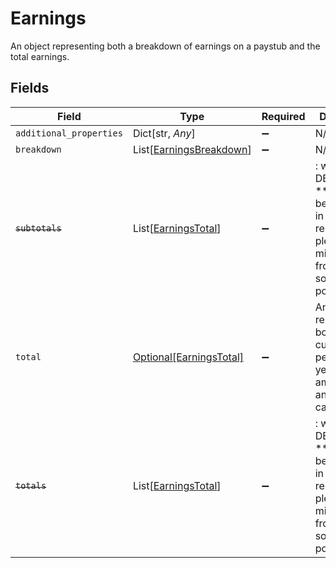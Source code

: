 # Earnings

An object representing both a breakdown of earnings on a paystub and the total earnings.


## Fields

| Field                                                                                                                   | Type                                                                                                                    | Required                                                                                                                | Description                                                                                                             |
| ----------------------------------------------------------------------------------------------------------------------- | ----------------------------------------------------------------------------------------------------------------------- | ----------------------------------------------------------------------------------------------------------------------- | ----------------------------------------------------------------------------------------------------------------------- |
| `additional_properties`                                                                                                 | Dict[str, *Any*]                                                                                                        | :heavy_minus_sign:                                                                                                      | N/A                                                                                                                     |
| `breakdown`                                                                                                             | List[[EarningsBreakdown](../../models/shared/earningsbreakdown.md)]                                                     | :heavy_minus_sign:                                                                                                      | N/A                                                                                                                     |
| ~~`subtotals`~~                                                                                                         | List[[EarningsTotal](../../models/shared/earningstotal.md)]                                                             | :heavy_minus_sign:                                                                                                      | : warning: ** DEPRECATED **: This will be removed in a future release, please migrate away from it as soon as possible. |
| `total`                                                                                                                 | [Optional[EarningsTotal]](../../models/shared/earningstotal.md)                                                         | :heavy_minus_sign:                                                                                                      | An object representing both the current pay period and year to date amount for an earning category.                     |
| ~~`totals`~~                                                                                                            | List[[EarningsTotal](../../models/shared/earningstotal.md)]                                                             | :heavy_minus_sign:                                                                                                      | : warning: ** DEPRECATED **: This will be removed in a future release, please migrate away from it as soon as possible. |